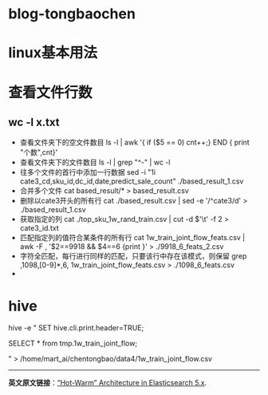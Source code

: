 # blog-tongbaochen
# linux基本用法
# 查看文件行数
## wc -l x.txt
- 查看文件夹下的空文件数目
ls -l | awk '{ if ($5 == 0) cnt++;} END { print "个数",cnt}' 
- 查看文件夹下的文件数目
ls -l | grep "^-" | wc -l
- 往多个文件的首行中添加一行数据
sed -i "1i cate3_cd,sku_id,dc_id,date,predict_sale_count" ./based_result_1.csv
- 合并多个文件
cat based_result/* > based_result.csv
- 删除以cate3开头的所有行
cat ./based_result.csv | sed -e '/^cate3/d' > ./based_result_1.csv
- 获取指定的列
cat ./top_sku_1w_rand_train.csv | cut -d $'\t' -f 2 > cate3_id.txt
- 匹配指定列的值符合某条件的所有行
cat 1w_train_joint_flow_feats.csv | awk -F , '$2==9918 && $4==6 {print }' > ./9918_6_feats_2.csv
- 字符全匹配，每行进行同样的匹配，只要该行中存在该模式，则保留
grep ,1098,[0-9]*,6, 1w_train_joint_flow_feats.csv > ./1098_6_feats.csv
- 

# hive

hive -e "
SET hive.cli.print.header=TRUE;

SELECT * from tmp.1w_train_joint_flow;

 " > /home/mart_ai/chentongbao/data4/1w_train_joint_flow.csv



----------

**英文原文链接**：[“Hot-Warm” Architecture in Elasticsearch 5.x](https://www.elastic.co/blog/hot-warm-architecture-in-elasticsearch-5-x).


